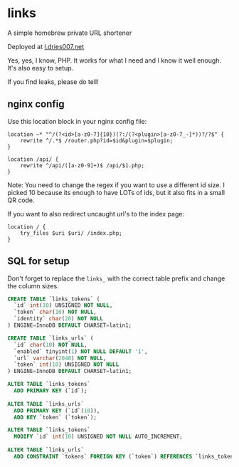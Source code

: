 # links
A simple homebrew private URL shortener

Deployed at [l.dries007.net](//l.dries007.net)

Yes, yes, I know, PHP. It works for what I need and I know it well enough. It's also easy to setup.

If you find leaks, please do tell!

## nginx config

Use this location block in your nginx config file:

```nginx
location ~* "^/(?<id>[a-z0-7]{10})(?:/(?<plugin>[a-z0-7_-]*))?/?$" {
    rewrite ^/.*$ /router.php?id=$id&plugin=$plugin;
}

location /api/ {
    rewrite ^/api/([a-z0-9]+)$ /api/$1.php;
}
```

Note: You need to change the regex if you want to use a different id size. I picked 10 because its enough to have LOTs of ids, but it also fits in a small QR code. 

If you want to also redirect uncaught url's to the index page:

```nginx
location / {
    try_files $uri $uri/ /index.php;
}
```
    
## SQL for setup

Don't forget to replace the `links_` with the correct table prefix and change the column sizes.

```sql
CREATE TABLE `links_tokens` (
  `id` int(10) UNSIGNED NOT NULL,
  `token` char(10) NOT NULL,
  `identity` char(20) NOT NULL
) ENGINE=InnoDB DEFAULT CHARSET=latin1;

CREATE TABLE `links_urls` (
  `id` char(10) NOT NULL,
  `enabled` tinyint(1) NOT NULL DEFAULT '1',
  `url` varchar(2048) NOT NULL,
  `token` int(10) UNSIGNED NOT NULL
) ENGINE=InnoDB DEFAULT CHARSET=latin1;

ALTER TABLE `links_tokens`
  ADD PRIMARY KEY (`id`);
  
ALTER TABLE `links_urls`
  ADD PRIMARY KEY (`id`(10)),
  ADD KEY `token` (`token`);

ALTER TABLE `links_tokens`
  MODIFY `id` int(10) UNSIGNED NOT NULL AUTO_INCREMENT;
  
ALTER TABLE `links_urls`
  ADD CONSTRAINT `tokens` FOREIGN KEY (`token`) REFERENCES `links_tokens` (`id`);
```